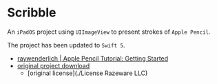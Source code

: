# Scribble

An `iPadOS` project using `UIImageView` to present strokes of `Apple Pencil`.

The project has been updated to `Swift 5`.

- [raywenderlich | Apple Pencil Tutorial: Getting Started](https://www.raywenderlich.com/1407-apple-pencil-tutorial-getting-started)
- [original project download](https://koenig-media.raywenderlich.com/uploads/2016/12/Scribble-Final.zip)
    - [original license](./License Razeware LLC)
